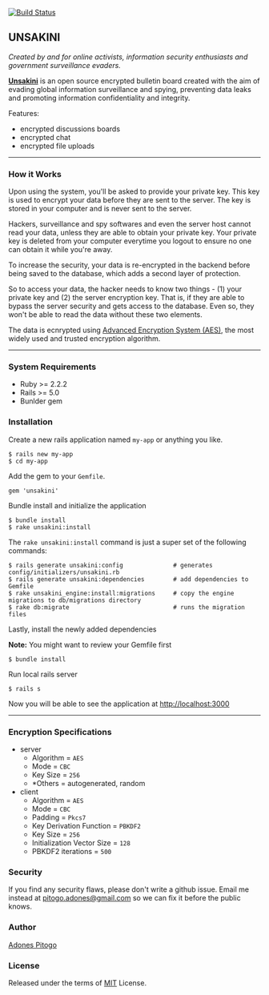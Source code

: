 [![Build Status](https://travis-ci.org/adonespitogo/unsakini.svg?branch=master)](https://travis-ci.org/adonespitogo/unsakini)


UNSAKINI
-----------
*Created by and for online activists, information security enthusiasts and government surveillance evaders.*

**[Unsakini](https://www.unsakini.com)** is an open source encrypted bulletin board created with the aim of evading global information surveillance and spying, preventing data leaks and promoting information confidentiality and integrity.

Features:

 - encrypted discussions boards
 - encrypted chat
 - encrypted file uploads

-------------------------

### How it Works
Upon using the system, you'll be asked to provide your private key. This key is used to encrypt your data before they are sent to the server. The key is stored in your computer and is never sent to the server.

Hackers, surveillance and spy softwares and even the server host cannot read your data, unless they are able to obtain your private key. Your private key is deleted from your computer everytime you logout to ensure no one can obtain it while you're away.

To increase the security, your data is re-encrypted in the backend before being saved to the database, which adds a second layer of protection.

So to access your data, the hacker needs to know two things - (1) your private key and (2) the server encryption key. That is, if they are able to bypass the server security and gets access to the database. Even so, they won't be able to read the data without these two elements.

The data is ecnrypted using [Advanced Encryption System (AES)](https://en.wikipedia.org/wiki/Advanced_Encryption_Standard), the most widely used and trusted encryption algorithm.

------

### System Requirements
 - Ruby >= 2.2.2
 - Rails >= 5.0
 - Bunlder gem

### Installation
Create a new rails application named `my-app` or anything you like.
```
$ rails new my-app
$ cd my-app
```
Add the gem to your `Gemfile`.
```
gem 'unsakini'
```
Bundle install and initialize the application
```
$ bundle install
$ rake unsakini:install
```
The `rake unsakini:install` command is just a super set of the following commands:
```
$ rails generate unsakini:config              # generates config/initializers/unsakini.rb
$ rails generate unsakini:dependencies        # add dependencies to Gemfile
$ rake unsakini_engine:install:migrations     # copy the engine migrations to db/migrations directory
$ rake db:migrate                             # runs the migration files
```

Lastly, install the newly added dependencies

**Note:** You might want to review your Gemfile first
```
$ bundle install
```

Run local rails server
```
$ rails s
```
Now you will be able to see the application at [http://localhost:3000](http://localhost:3000)

------------------------------

### Encryption Specifications

  - server
    - Algorithm = `AES`
    - Mode = `CBC`
    - Key Size = `256`
    - *Others = autogenerated, random
  - client
    - Algorithm = `AES`
    - Mode = `CBC`
    - Padding = `Pkcs7`
    - Key Derivation Function = `PBKDF2`
    - Key Size = `256`
    - Initialization Vector Size = `128`
    - PBKDF2 iterations = `500`

### Security
  If you find any security flaws, please don't write a github issue. Email me instead at pitogo.adones@gmail.com so we can fix it before the public knows.

### Author
[Adones Pitogo](http://adonespitogo.com)

### License
Released under the terms of [MIT](https://opensource.org/licenses/MIT) License.
